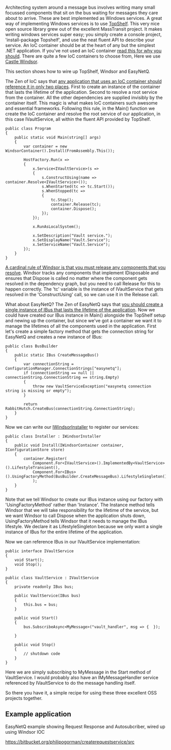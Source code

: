 Architecting system around a message bus involves writing many small focussed components that sit on the bus waiting for messages they care about to arrive. These are best implemented as Windows services. A great way of implementing Windows services is to use [TopShelf](http://topshelf-project.com/). This very nice open source library grew out of the excellent MassTransit project. It makes writing windows services super easy; you simply create a console project, 'install-package Topshelf', and use the neat fluent API to describe your service. An IoC container should be at the heart of any but the simplest .NET application. If you've not used an IoC container [read this for why you should](http://mikehadlow.blogspot.co.uk/2007/08/castle-projects-windsor-container-and.html). There are quite a few IoC containers to choose from, Here we use [Castle Windsor](http://docs.castleproject.org/Windsor.MainPage.ashx).

This section shows how to wire up TopShelf, Windsor and EasyNetQ. 

The Zen of IoC says that [any application that uses an IoC container should reference it in only two places](http://mikehadlow.blogspot.co.uk/2010/11/first-commandment-thou-shalt-not.html). First to create an instance of the container that lasts the lifetime of the application. Second to resolve a root service from the container. All the other dependencies are supplied invisibly by the container itself. This magic is what makes IoC containers such awesome and essential frameworks. Following this rule, in the Main() function we create the IoC container and resolve the root service of our application, in this case IVaultService, all within the fluent API provided by TopShelf.

    public class Program
    {
        public static void Main(string[] args)
        {
            var container = new WindsorContainer().Install(FromAssembly.This());

            HostFactory.Run(x =>
            {
                x.Service<IVaultService>(s =>
                {
                    s.ConstructUsing(name => container.Resolve<IVaultService>());
                    s.WhenStarted(tc => tc.Start());
                    s.WhenStopped(tc =>
                    {
                        tc.Stop();
                        container.Release(tc);
                        container.Dispose();
                    });
                });

                x.RunAsLocalSystem();

                x.SetDescription("Vault service.");
                x.SetDisplayName("Vault.Service");
                x.SetServiceName("Vault.Service");
            });
        }
    }

[A cardinal rule of Windsor is that you must release any components that you resolve](http://nexussharp.wordpress.com/2012/04/21/castle-windsor-avoid-memory-leaks-by-learning-the-underlying-mechanics/). Windsor tracks any components that implement IDisposable and ensures that Dispose is called no matter where the component gets resolved in the dependency graph, but you need to call Release for this to happen correctly. The 'tc' variable is the instance of IVaultService that gets resolved in the 'ConstructUsing' call, so we can use it in the Release call.

What about EasyNetQ? The Zen of EasyNetQ says that [you should create a single instance of IBus that lasts the lifetime of the application](Connecting-to-RabbitMQ). Now we could have created our IBus instance in Main() alongside the TopShelf setup and newing up the container, but since we've got a container we want it to manage the lifetimes of all the components used in the application. First let's create a simple factory method that gets the connection string for EasyNetQ and creates a new instance of IBus:

    public class BusBuilder
    {
        public static IBus CreateMessageBus()
        {
            var connectionString = ConfigurationManager.ConnectionStrings["easynetq"];
            if (connectionString == null || connectionString.ConnectionString == string.Empty)
            {
                throw new VaultServiceException("easynetq connection string is missing or empty");
            }

            return RabbitHutch.CreateBus(connectionString.ConnectionString);
        }
    }

Now we can write our [IWindsorInstaller](http://docs.castleproject.org/Windsor.Installers.ashx) to register our services:

    public class Installer : IWindsorInstaller
    {
        public void Install(IWindsorContainer container, IConfigurationStore store)
        {
            container.Register(
                Component.For<IVaultService>().ImplementedBy<VaultService>().LifestyleTransient(),
                Component.For<IBus>().UsingFactoryMethod(BusBuilder.CreateMessageBus).LifestyleSingleton()
                );
        }
    }

Note that we tell Windsor to create our IBus instance using our factory with 'UsingFactoryMethod' rather than 'Instance'. The Instance method tells Windsor that we will take responsibility for the lifetime of the service, but we want Windsor to call Dispose when the application shuts down, UsingFactoryMethod tells Windsor that it needs to manage the IBus lifestyle. We declare it as LifestyleSingleton because we only want a single instance of IBus for the entire lifetime of the application.

Now we can reference IBus in our IVaultService implementation:

    public interface IVaultService
    {
        void Start();
        void Stop();
    }

    public class VaultService : IVaultService
    {
        private readonly IBus bus;

        public VaultService(IBus bus)
        {
            this.bus = bus;
        }

        public void Start()
        {
            bus.SubscribeAsync<MyMessage>("vault_handler", msg => {  });

        }

        public void Stop()
        {
            // shutdown code
        }
    }

Here we are simply subscribing to MyMessage in the Start method of VaultService. I would probably also have an IMyMessageHandler service referenced by IVaultService to do the message handling itself.

So there you have it, a simple recipe for using these three excellent OSS projects together.

 ## Example application

EasyNetQ example showing Request Response and Autosubcriber, wired up using Windsor IOC

https://bitbucket.org/philipogorman/createrequestservice/src
